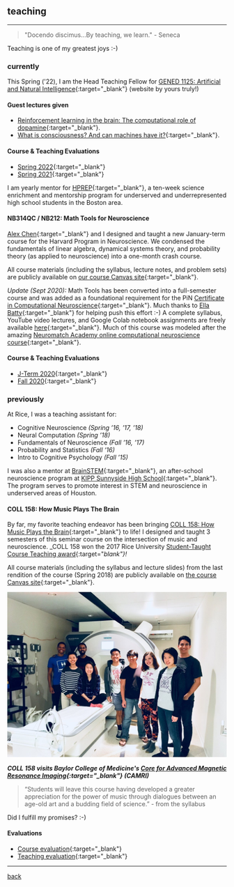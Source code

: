 
## teaching
***
> "Docendo discimus...By teaching, we learn."  - Seneca

Teaching is one of my greatest joys :-)

### currently
This Spring ('22), I am the Head Teaching Fellow for [GENED 1125: Artificial and Natural Intelligence](https://gened1125.github.io/spring2022/){:target="_blank"} (website by yours truly!)

#### Guest lectures given
* [Reinforcement learning in the brain: The computational role of dopamine](https://www.youtube.com/watch?v=qIjEKWftu0A&ab_channel=LucyLai){:target="_blank"}.
* [What is consciousness? And can machines have it?](https://www.youtube.com/watch?v=kle1uBIW8dM&ab_channel=LucyLai){:target="_blank"}.

#### Course & Teaching Evaluations
* [Spring 2022](./files/gened1125_s22.pdf){:target="_blank"}
* [Spring 2021](./files/gened1125_s21.pdf){:target="_blank"}

I am yearly mentor for [HPREP](https://hprep.wordpress.com/){:target="_blank"}, a ten-week science enrichment and mentorship program for underserved and underrepresented high school students in the Boston area.

#### NB314QC / NB212: Math Tools for Neuroscience
[Alex Chen](https://twitter.com/alexbchen){:target="_blank"} and I designed and taught a new January-term course for the Harvard Program in Neuroscience. We condensed the fundamentals of linear algebra, dynamical systems theory, and probability theory (as applied to neuroscience) into a one-month crash course.

All course materials (including the syllabus, lecture notes, and problem sets) are publicly available on [our course Canvas site](https://canvas.harvard.edu/courses/71556){:target="_blank"}.

_Update (Sept 2020):_ Math Tools has been converted into a full-semester course and was added as a foundational requirement for the PiN [Certificate in Computational Neuroscience](https://pinphd.hms.harvard.edu/training/computational-certificate){:target="_blank"}. Much thanks to [Ella Batty](https://ebatty.github.io/){:target="_blank"} for helping push this effort :-) A complete syllabus, YouTube video lectures, and Google Colab notebook assignments are freely available [here](https://github.com/ebatty/MathToolsforNeuroscience){:target="_blank"}. Much of this course was modeled after the amazing [Neuromatch Academy online computational neuroscience course](https://www.neuromatchacademy.org/syllabus){:target="_blank"}.

#### Course & Teaching Evaluations
* [J-Term 2020](./files/nb314qc_evals.pdf){:target="_blank"}
* [Fall 2020](./files/nb212_evals.pdf){:target="_blank"}

### previously
At Rice, I was a teaching assistant for:

* Cognitive Neuroscience _(Spring ’16, ’17, ’18)_
* Neural Computation _(Spring ’18)_
* Fundamentals of Neuroscience _(Fall ’16, ’17)_
* Probability and Statistics _(Fall ‘16)_
* Intro to Cognitive Psychology _(Fall ’15)_

I was also a mentor at [BrainSTEM](https://tmcbrainstem.org/){:target="_blank"}, an after-school neuroscience program at [KIPP Sunnyside High School](http://kipphouston.org/sunnyside){:target="_blank"}. The program serves to promote interest in STEM and neuroscience in underserved areas of Houston.

#### COLL 158: How Music Plays The Brain

By far, my favorite teaching endeavor has been bringing [COLL 158: How Music Plays the Brain](https://courses.rice.edu/admweb/!SWKSCAT.cat?p_action=CATALIST&p_acyr_code=2019&p_crse_numb=158&p_subj=COLL){:target="_blank"} to life! I designed and taught 3 semesters of this seminar course on the intersection of music and neuroscience. _COLL 158 won the 2017 Rice University [Student-Taught Course Teaching award](https://cte.rice.edu/stc#award){:target="_blank"}!_

All course materials (including the syllabus and lecture slides) from the last rendition of the course (Spring 2018) are publicly available on [the course Canvas site](https://canvas.rice.edu/courses/10423/){:target="_blank"}.

![Visiting CAMRI](./files/coll158camri.jpg)

_**COLL 158 visits Baylor College of Medicine's [Core for Advanced Magnetic Resonance Imaging](https://www.bcm.edu/research/centers/advanced-mr-imaging){:target="_blank"} (CAMRI)**_

> “Students will leave this course having developed a greater appreciation for the power of music through dialogues between an age-old art and a budding field of science.”  - from the syllabus

Did I fulfill my promises? :-)

#### Evaluations
* [Course evaluation](./files/coll158_evals.pdf){:target="_blank"}
* [Teaching evaluation](./files/coll158_teaching.pdf){:target="_blank"}

***
[back](./)
